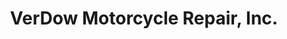 ---
title: "VerDow Motorcycle Repair, Inc."
url: /fort-myers/verdow-motorcycle-repair-inc/
shop: Motorrad
---